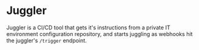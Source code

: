# Juggler

Juggler is a CI/CD tool that gets it's instructions from a private IT environment configuration repository, and starts juggling as webhooks hit the juggler's `/trigger` endpoint.
